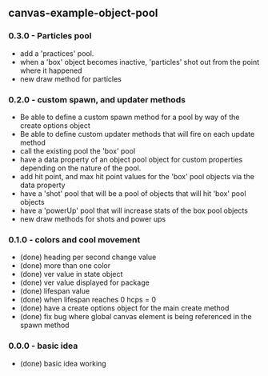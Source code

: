 ## canvas-example-object-pool

### 0.3.0 - Particles pool
* add a 'practices' pool.
* when a 'box' object becomes inactive, 'particles' shot out from the point where it happened
* new draw method for particles

### 0.2.0 - custom spawn, and updater methods
* Be able to define a custom spawn method for a pool by way of the create options object
* Be able to define custom updater methods that will fire on each update method
* call the existing pool the 'box' pool
* have a data property of an object pool object for custom properties depending on the nature of the pool.
* add hit point, and max hit point values for the 'box' pool objects via the data property
* have a 'shot' pool that will be a pool of objects that will hit 'box' pool objects
* have a 'powerUp' pool that will increase stats of the box pool objects
* new draw methods for shots and power ups

### 0.1.0 - colors and cool movement
* (done) heading per second change value
* (done) more than one color
* (done) ver value in state object
* (done) ver value displayed for package
* (done) lifespan value
* (done) when lifespan reaches 0 hcps = 0
* (done) have a create options object for the main create method
* (done) fix bug where global canvas element is being referenced in the spawn method

### 0.0.0 - basic idea
* (done) basic idea working